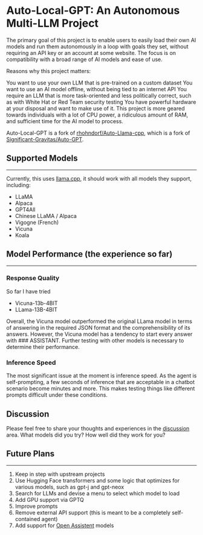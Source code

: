 # Auto-Local-GPT: An Autonomous Multi-LLM Project

The primary goal of this project is to enable users to easily load their own AI models and run them autonomously in a loop with goals they set, without requiring an API key or an account at some website. The focus is on compatibility with a broad range of AI models and ease of use.

Reasons why this project matters:

You want to use your own LLM that is pre-trained on a custom dataset
You want to use an AI model offline, without being tied to an internet API
You require an LLM that is more task-oriented and less politically correct, such as with White Hat or Red Team security testing
You have powerful hardware at your disposal and want to make use of it.
This project is more geared towards individuals with a lot of CPU power, a ridiculous amount of RAM, and sufficient time for the AI model to process.

Auto-Local-GPT is a fork of [rhohndorf/Auto-Llama-cpp](https://github.com/rhohndorf/Auto-Llama-cpp), which is a fork of [Significant-Gravitas/Auto-GPT](https://github.com/Significant-Gravitas/Auto-GPT).

## Supported Models
---
Currently, this uses [llama.cpp](https://github.com/ggerganov/llama.cpp), it should work with all models they support, including:
* LLaMA
* Alpaca
* GPT4All
* Chinese LLaMA / Alpaca
* Vigogne (French)
* Vicuna
* Koala

## Model Performance (the experience so far)
---

### Response Quality
So far I have tried 
* Vicuna-13b-4BIT 
* LLama-13B-4BIT

Overall, the Vicuna model outperformed the original LLama model in terms of answering in the required JSON format and the comprehensibility of its answers. However, the Vicuna model has a tendency to start every answer with ### ASSISTANT. Further testing with other models is necessary to determine their performance.

### Inference Speed
The most significant issue at the moment is inference speed. As the agent is self-prompting, a few seconds of inference that are acceptable in a chatbot scenario become minutes and more. This makes testing things like different prompts difficult under these conditions.

## Discussion
Please feel free to share your thoughts and experiences in the [discussion](https://github.com/InvalidAdmin/Auto-Local-GPT/discussions) area. What models did you try? How well did they work for you?

## Future Plans
---
1. Keep in step with upstream projects
2. Use Hugging Face transformers and some logic that optimizes for various models, such as gpt-j and gpt-neox
3. Search for LLMs and devise a menu to select which model to load
4. Add GPU support via GPTQ
5. Improve prompts
6. Remove external API support (this is meant to be a completely self-contained agent)
7. Add support for [Open Assistent](https://github.com/LAION-AI/Open-Assistant) models
